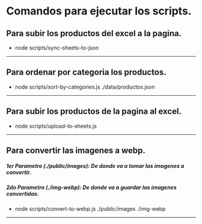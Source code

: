 # Comandos para ejecutar los scripts.
 
## Para subir los productos del excel a la pagina.
- node scripts/sync-sheets-to-json
---
## Para ordenar por categoria los productos.
- node scripts/sort-by-categories.js ./data/productos.json
---
## Para subir los productos de la pagina al excel.
- node scripts/upload-to-sheets.js
---
## Para convertir las imagenes a webp.
##### 1er Parametro (./public/images): De donde va a tomar las imagenes a convertir.
##### 2do Parametro (./img-webp): De donde va a guardar las imagenes convertidas.
- node scripts/convert-to-webp.js ./public/images ./img-webp
--- 